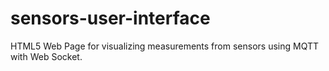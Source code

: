 # sensors-user-interface
HTML5 Web Page for visualizing measurements from sensors using MQTT with Web Socket.
